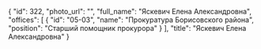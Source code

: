 {
    "id": 322,
    "photo_url": "",
    "full_name": "Яскевич Елена Александровна",
    "offices": [
        {
            "id": "05-03",
            "name": "Прокуратура Борисовского района",
            "position": "Старший помощник прокурора"
        }
    ],
    "title": "Яскевич Елена Александровна"
}